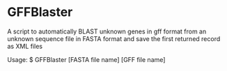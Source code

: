 # GFFBlaster
A script to automatically BLAST unknown genes in gff format from an unknown sequence file in FASTA format and save the first returned record as XML files

Usage:
$ GFFBlaster [FASTA file name] [GFF file name]
